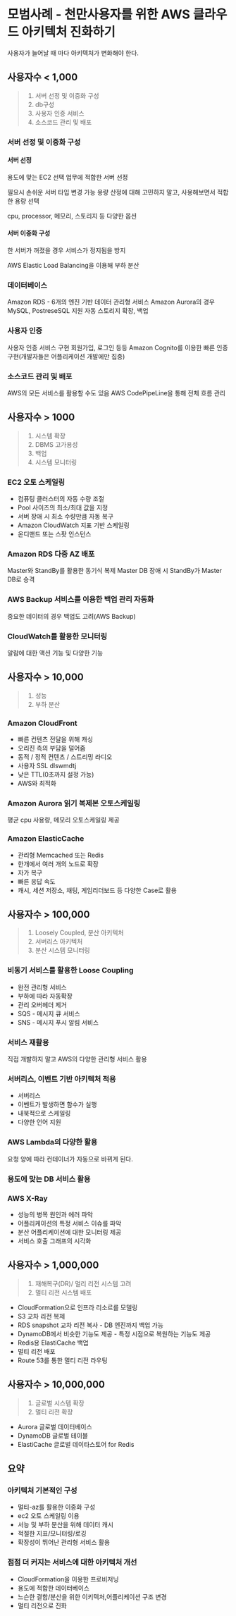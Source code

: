 # 모범사례 - 천만사용자를 위한 AWS 클라우드 아키텍처 진화하기

사용자가 늘어날 때 마다 아키텍처가 변화해야 한다.

## 사용자수 < 1,000

> 1. 서버 선정 및 이중화 구성
> 2. db구성
> 3. 사용자 인증 서비스
> 4. 소스코드 관리 및 배포

### 서버 선정 및 이중화 구성

#### 서버 선정

용도에 맞는 EC2 선택
업무에 적합한 서버 선정

필요시 손쉬운 서버 타입 변경 가능
용량 산정에 대해 고민하지 말고, 사용해보면서 적합한 용량 선택

cpu, processor, 메모리, 스토리지 등 다양한 옵션

#### 서버 이중화 구성

한 서버가 꺼졌을 경우 서비스가 정지됨을 방지

AWS Elastic Load Balancing을 이용해 부하 분산

### 데이터베이스

Amazon RDS - 6개의 엔진 기반 데이터 관리형 서비스
Amazon Aurora의 경우 MySQL, PostreseSQL 지원
자동 스토리지 확장, 백업

### 사용자 인증

사용자 인증 서비스 구현
회원가입, 로그인 등등
Amazon Cognito를 이용한 빠른 인증구현(개발자들은 어플리케이션 개발에만 집중)

### 소스코드 관리 및 배포

AWS의 모든 서비스를 활용할 수도 있음
AWS CodePipeLine을 통해 전체 흐름 관리

## 사용자수 > 1000

> 1. 시스템 확장
> 2. DBMS 고가용성
> 3. 백업
> 4. 시스템 모니터링

### EC2 오토 스케일링

- 컴퓨팅 클러스터의 자동 수량 조절
- Pool 사이즈의 최소/최대 값을 지정
- 서버 장애 시 최소 수량만큼 자동 복구
- Amazon CloudWatch 지표 기반 스케일링
- 온디맨드 또는 스팟 인스턴스

### Amazon RDS 다중 AZ 배포

Master와 StandBy를 활용한 동기식 복제
Master DB 장애 시 StandBy가 Master DB로 승격

### AWS Backup 서비스를 이용한 백업 관리 자동화

중요한 데이터의 경우 백업도 고려(AWS Backup)

### CloudWatch를 활용한 모니터링

알람에 대한 액션 기능 및 다양한 기능

## 사용자수 > 10,000

> 1. 성능
> 2. 부하 분산

### Amazon CloudFront

- 빠른 컨텐츠 전달을 위해 캐싱
- 오리진 측의 부담을 덜어줌
- 동적 / 정적 컨텐츠 / 스트리밍 라디오
- 사용자 SSL dlswmdtj
- 낮은 TTL(0초까지 설정 가능)
- AWS와 최적화

### Amazon Aurora 읽기 복제본 오토스케일링

평균 cpu 사용량, 메모리 오토스케일링 제공

### Amazon ElasticCache

- 관리형 Memcached 또는 Redis
- 한개에서 여러 개의 노드로 확장
- 자가 복구
- 빠른 응답 속도
- 캐시, 세션 저장소, 채팅, 게임리더보드 등 다양한 Case로 활용

## 사용자수 > 100,000

> 1. Loosely Coupled, 분산 아키텍처
> 2. 서버리스 아키텍처
> 3. 분산 시스템 모니터링

### 비동기 서비스를 활용한 Loose Coupling

- 완전 관리형 서비스
- 부하에 따라 자동확장
- 관리 오버헤더 제거
- SQS - 메시지 큐 서비스
- SNS - 메시지 푸시 알림 서비스

### 서비스 재활용

직접 개발하지 말고 AWS의 다양한 관리형 서비스 활용

### 서버리스, 이벤트 기반 아키텍처 적용

- 서버리스
- 이벤트가 발생하면 함수가 실행
- 내북적으로 스케일링
- 다양한 언어 지원

### AWS Lambda의 다양한 활용

요청 양에 따라 컨테이너가 자동으로 바뀌게 된다.

### 용도에 맞는 DB 서비스 활용

### AWS X-Ray

- 성능의 병목 원인과 에러 파악
- 어플리케이션의 특정 서비스 이슈를 파악
- 분산 어플리케이션에 대한 모니터링 제공
- 서비스 호출 그래프의 시각화

## 사용자수 > 1,000,000

> 1. 재해복구(DR)/ 멀리 리전 시스템 고려
> 2. 멀티 리전 시스템 배포

- CloudFormation으로 인프라 리소르를 모델링
- S3 교차 리전 복제
- RDS snapshot 교차 리전 복사 - DB 엔진까지 백업 가능
- DynamoDB에서 비슷한 기능도 제공 - 특정 시점으로 복원하는 기능도 제공
- Redis용 ElastiCache 백업
- 멀티 리전 배포
- Route 53를 통한 멀티 리전 라우팅

## 사용자수 > 10,000,000

> 1. 글로벌 시스템 확장
> 2. 멀티 리전 확장

- Aurora 글로벌 데이터베이스
- DynamoDB 글로벌 테이블
- ElastiCache 글로벌 데이타스토어 for Redis

## 요약

### 아키텍처 기본적인 구성

- 멀티-az를 활용한 이중화 구성
- ec2 오토 스케일링 이용
- 서능 및 부하 분산을 위해 데이터 캐시
- 적절한 지표/모니터링/로깅
- 확장성이 뛰어난 관리형 서비스 활용

### 점점 더 커지는 서비스에 대한 아키텍처 개선

- CloudFormation을 이용한 프로비저닝
- 용도에 적합한 데이터베이스
- 느슨한 결함/분산을 위한 이키텍처,어플리케이션 구조 변경
- 멀티 리전으로 진화
